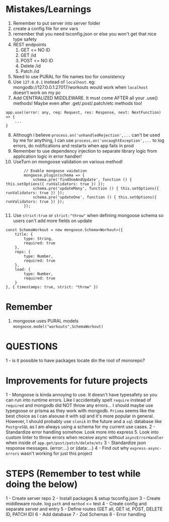 # Mistakes/Learnings
1) Remember to put server into server folder
2) create a config file for env vars
3) remember that you need tsconfig.json or else you won't get that nice type safety
4) REST endpoints
	1) GET	<= NO ID
	2) GET /id
	3) POST					<= NO ID
	4) Delete /id
	5) Patch /id
5) Need to use PURAL for file names too for consistency
6) Use `127.0.0.1` instead of `localhost`. eg: mongodb://127.0.0.1:27017/workouts would work when `localhost` doesn't work on my pc
7) Add CENTRALIZED MIDDLEWARE. It must come AFTER all your .use() methods! Maybe even after .get/.post/.patch/etc methods too!
```
app.use((error: any, req: Request, res: Response, next: NextFunction) => {
	...
}
```
8) Although i believe `process.on('unhandledRejection',...` can't be used by me for anything, I can use `process.on('uncaughtException',...` to log errors, do notifications and restarts when app fails in prod
9) Remember to use dependency injection to separate library logic from application logic in error handler!
10) UseTurn on mongoose validation on various method!
```
		// Enable mongoose vaidation
		mongoose.plugin(schema => {
			schema.pre('findOneAndUpdate', function () { this.setOptions({ runValidators: true }) });
			schema.pre('updateMany', function () { this.setOptions({ runValidators: true }) });
			schema.pre('updateOne', function () { this.setOptions({ runValidators: true }) });
		});
```
11) Use `strict:true` or `strict:"throw"` when defining mongoose schema so users can't add more fields on update
```
const SchemaWorkout = new mongoose.Schema<Workout>({
	title: {
		type: String,
		required: true
	},
	reps: {
		type: Number,
		required: true
	},
	load: {
		type: Number,
		required: true
	}
}, { timestamps: true, strict: "throw" })
```


# Remember
1) mongoose uses PURAL models `mongoose.model("workouts",SchemaWorkout)`

# QUESTIONS
1 - is it possible to have packages locate din the root of monorepo?

# Improvements for future projects
1 - Mongoose is kinda annoying to use. It doesn't have typesafety so you can run into runtime errors. Like I accidentally spelt `require` instead of `required` and mongodb did NOT throw any errors... I should maybe use typegoose or prisma as they work with mongodb. `Prisma` seems like the best choice as I can alsouse it with sql and it's more popular in general.
However, I should probably use `slonik` in the future and a `sql` database like `PostgreSQL` as I am always using a schema for my current use cases. 
2 - Standardize error handling somehow. Look more into express 5. Look into custom linter to throw errors when receive async without `asyncErrorHandler` when inside of `app.get/post/patch/delete/etc`
3 - Standardize json response messages. {error:...} or {data:...}
4 - Find out why `express-async-errors` wasn't working for just this project

# STEPS (Remember to test while doing the below)
1 - Create server repo
2 - Install packages & setup tsconfig.json
3 - Create middleware route. log `path` and `method` <= test
4 - Create config and separate server and entry
5 - Define routes (GET all, GET id, POST, DELETE ID, PATCH ID)
6 - Add database
7 - Zod Schemas
8 - Error handling